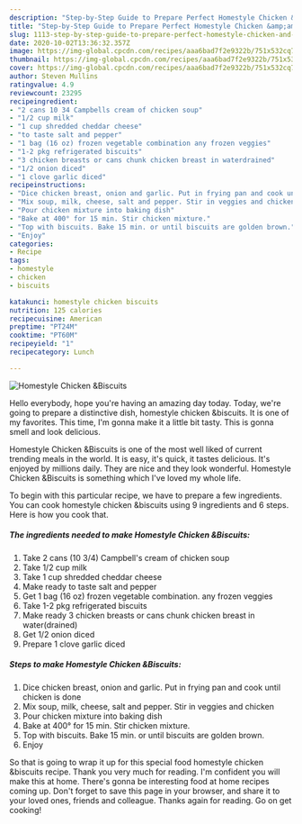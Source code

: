 ```yaml
---
description: "Step-by-Step Guide to Prepare Perfect Homestyle Chicken &amp;amp;Biscuits"
title: "Step-by-Step Guide to Prepare Perfect Homestyle Chicken &amp;amp;Biscuits"
slug: 1113-step-by-step-guide-to-prepare-perfect-homestyle-chicken-and-amp-biscuits
date: 2020-10-02T13:36:32.357Z
image: https://img-global.cpcdn.com/recipes/aaa6bad7f2e9322b/751x532cq70/homestyle-chicken-biscuits-recipe-main-photo.jpg
thumbnail: https://img-global.cpcdn.com/recipes/aaa6bad7f2e9322b/751x532cq70/homestyle-chicken-biscuits-recipe-main-photo.jpg
cover: https://img-global.cpcdn.com/recipes/aaa6bad7f2e9322b/751x532cq70/homestyle-chicken-biscuits-recipe-main-photo.jpg
author: Steven Mullins
ratingvalue: 4.9
reviewcount: 23295
recipeingredient:
- "2 cans 10 34 Campbells cream of chicken soup"
- "1/2 cup milk"
- "1 cup shredded cheddar cheese"
- "to taste salt and pepper"
- "1 bag (16 oz) frozen vegetable combination any frozen veggies"
- "1-2 pkg refrigerated biscuits"
- "3 chicken breasts or cans chunk chicken breast in waterdrained"
- "1/2 onion diced"
- "1 clove garlic diced"
recipeinstructions:
- "Dice chicken breast, onion and garlic. Put in frying pan and cook until chicken is done"
- "Mix soup, milk, cheese, salt and pepper. Stir in veggies and chicken"
- "Pour chicken mixture into baking dish"
- "Bake at 400° for 15 min. Stir chicken mixture."
- "Top with biscuits. Bake 15 min. or until biscuits are golden brown."
- "Enjoy"
categories:
- Recipe
tags:
- homestyle
- chicken
- biscuits

katakunci: homestyle chicken biscuits 
nutrition: 125 calories
recipecuisine: American
preptime: "PT24M"
cooktime: "PT60M"
recipeyield: "1"
recipecategory: Lunch

---
```



![Homestyle Chicken &amp;Biscuits](https://img-global.cpcdn.com/recipes/aaa6bad7f2e9322b/751x532cq70/homestyle-chicken-biscuits-recipe-main-photo.jpg)

Hello everybody, hope you're having an amazing day today. Today, we're going to prepare a distinctive dish, homestyle chicken &amp;biscuits. It is one of my favorites. This time, I'm gonna make it a little bit tasty. This is gonna smell and look delicious.



Homestyle Chicken &amp;Biscuits is one of the most well liked of current trending meals in the world. It is easy, it's quick, it tastes delicious. It's enjoyed by millions daily. They are nice and they look wonderful. Homestyle Chicken &amp;Biscuits is something which I've loved my whole life.


To begin with this particular recipe, we have to prepare a few ingredients. You can cook homestyle chicken &amp;biscuits using 9 ingredients and 6 steps. Here is how you cook that.

<!--inarticleads1-->

##### The ingredients needed to make Homestyle Chicken &amp;Biscuits:

1. Take 2 cans (10 3/4) Campbell&#39;s cream of chicken soup
1. Take 1/2 cup milk
1. Take 1 cup shredded cheddar cheese
1. Make ready to taste salt and pepper
1. Get 1 bag (16 oz) frozen vegetable combination. any frozen veggies
1. Take 1-2 pkg refrigerated biscuits
1. Make ready 3 chicken breasts or cans chunk chicken breast in water(drained)
1. Get 1/2 onion diced
1. Prepare 1 clove garlic diced




<!--inarticleads2-->

##### Steps to make Homestyle Chicken &amp;Biscuits:

1. Dice chicken breast, onion and garlic. Put in frying pan and cook until chicken is done
1. Mix soup, milk, cheese, salt and pepper. Stir in veggies and chicken
1. Pour chicken mixture into baking dish
1. Bake at 400° for 15 min. Stir chicken mixture.
1. Top with biscuits. Bake 15 min. or until biscuits are golden brown.
1. Enjoy




So that is going to wrap it up for this special food homestyle chicken &amp;biscuits recipe. Thank you very much for reading. I'm confident you will make this at home. There's gonna be interesting food at home recipes coming up. Don't forget to save this page in your browser, and share it to your loved ones, friends and colleague. Thanks again for reading. Go on get cooking!
